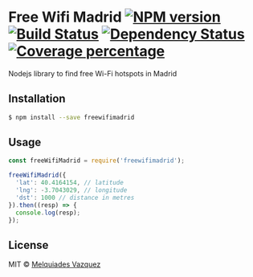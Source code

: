 # Free Wifi Madrid [![NPM version][npm-image]][npm-url] [![Build Status][travis-image]][travis-url] [![Dependency Status][daviddm-image]][daviddm-url] [![Coverage percentage][coveralls-image]][coveralls-url]

Nodejs library to find free Wi-Fi hotspots in Madrid

## Installation

```sh
$ npm install --save freewifimadrid
```

## Usage

```js
const freeWifiMadrid = require('freewifimadrid');

freeWifiMadrid({
  'lat': 40.4164154, // latitude
  'lng': -3.7043029, // longitude
  'dst': 1000 // distance in metres
}).then((resp) => {
  console.log(resp);
});
```

## License

MIT © [Melquiades Vazquez](https://github.com/melquiadesvazquez)

[npm-image]: https://badge.fury.io/js/emtmadrid-lib.svg
[npm-url]: https://npmjs.org/package/emtmadrid-lib
[travis-image]: https://travis-ci.org/melquiadesvazquez/freeWifiMadrid.svg?branch=master
[travis-url]: https://travis-ci.org/melquiadesvazquez/freeWifiMadrid
[daviddm-image]: https://david-dm.org/melquiadesvazquez/freeWifiMadrid.svg?theme=shields.io
[daviddm-url]: https://david-dm.org/melquiadesvazquez/freeWifiMadrid
[coveralls-image]: https://coveralls.io/repos/melquiadesvazquez/freeWifiMadrid/badge.svg
[coveralls-url]: https://coveralls.io/r/melquiadesvazquez/freeWifiMadrid